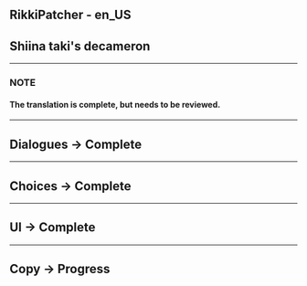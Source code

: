 ## RikkiPatcher - en_US
## Shiina taki's decameron

---

### NOTE
#### The translation is complete, but needs to be reviewed.


---

## Dialogues -> Complete

---

## Choices -> Complete

---

## UI -> Complete

---

## Copy -> Progress